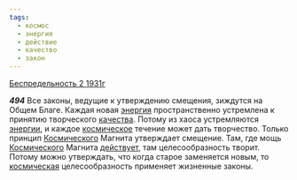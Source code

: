```yaml
---
tags:
  - космос
  - энергия
  - действие
  - качество
  - закон
---
```


[Беспредельность 2 1931г](https://127.0.0.1:4002/agni/1931)

___494___
Все законы, ведущие к утверждению смещения, зиждутся на Общем Благе. Каждая новая [энергия](../../../tags/#энергия) пространственно устремлена к принятию творческого [качества](../../../tags/#качество). Потому из хаоса устремляются [энергии](../../../tags/#энергия), и каждое [космическое](../../../tags/#космос) течение может дать творчество. Только принцип [Космического](../../../tags/#космос) Магнита утверждает смещение. Там, где мощь [Космического](../../../tags/#космос) Магнита [действует](../../../tags/#действие), там целесообразность творит. Потому можно утверждать, что когда старое заменяется новым, то [космическая](../../../tags/#космос) целесообразность применяет жизненные законы.   

